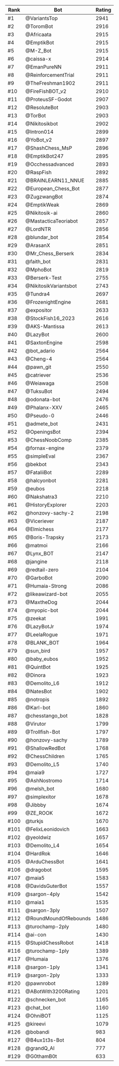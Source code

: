 Rank|Bot|Rating
---|---|---
#1|@VariantsTop|2941
#2|@ToromBot|2916
#3|@Africaata|2915
#4|@EmptikBot|2915
#5|@M-Z_Bot|2915
#6|@caissa-x|2914
#7|@EmanPureNN|2911
#8|@ReinforcementTrial|2911
#9|@TheFreshman1902|2911
#10|@FireFishBOT_v2|2910
#11|@ProteusSF-Godot|2907
#12|@ResoluteBot|2903
#13|@TorBot|2903
#14|@Nikitosikbot|2902
#15|@Intron014|2899
#16|@YoBot_v2|2897
#17|@ShashChess_MsP|2896
#18|@EmptikBot247|2895
#19|@Occhessadvanced|2893
#20|@RaspFish|2892
#21|@BRAINLEARN11_NNUE|2885
#22|@European_Chess_Bot|2877
#23|@ZugzwangBot|2874
#24|@EmptikWeak|2869
#25|@Nikitosik-ai|2860
#26|@MastacticaTeoriabot|2857
#27|@LordNTR|2856
#28|@blundar_bot|2854
#29|@ArasanX|2851
#30|@Mr_Chess_Berserk|2834
#31|@faith_bot|2831
#32|@MphoBot|2819
#33|@Berserk-Test|2755
#34|@NikitosikVariantsbot|2743
#35|@Tundra4|2697
#36|@FrozenightEngine|2681
#37|@expositor|2633
#38|@StockFish16_2023|2616
#39|@AKS-Mantissa|2613
#40|@LazyBot|2600
#41|@SaxtonEngine|2598
#42|@bot_adario|2564
#43|@Cheng-4|2564
#44|@pawn_git|2550
#45|@catriever|2536
#46|@Weiawaga|2508
#47|@TuksuBot|2494
#48|@odonata-bot|2476
#49|@Phalanx-XXV|2465
#50|@Pseudo-0|2446
#51|@admete_bot|2431
#52|@OpeningsBot|2394
#53|@ChessNoobComp|2385
#54|@fornax-engine|2379
#55|@simpleEval|2367
#56|@bekbot|2343
#57|@FataliiBot|2289
#58|@halcyonbot|2281
#59|@eubos|2218
#60|@Nakshatra3|2210
#61|@HistoryExplorer|2203
#62|@honzovy-sachy-2|2198
#63|@Viceriever|2187
#64|@Elmichess|2177
#65|@Boris-Trapsky|2173
#66|@matmoi|2166
#67|@Lynx_BOT|2147
#68|@jangine|2118
#69|@redtail-zero|2104
#70|@GarboBot|2090
#71|@Humaia-Strong|2086
#72|@likeawizard-bot|2055
#73|@MaxtheDog|2044
#74|@myopic-bot|2044
#75|@zeekat|1991
#76|@LazyBotJr|1974
#77|@LeelaRogue|1971
#78|@BLANK_BOT|1964
#79|@sun_bird|1957
#80|@baby_eubos|1952
#81|@QuintBot|1925
#82|@Dinora|1923
#83|@Demolito_L6|1912
#84|@NatesBot|1902
#85|@notropis|1892
#86|@Karl-bot|1860
#87|@chesstango_bot|1828
#88|@Virutor|1799
#89|@Trollfish-Bot|1797
#90|@honzovy-sachy|1789
#91|@ShallowRedBot|1768
#92|@ChessChildren|1765
#93|@Demolito_L5|1740
#94|@maia9|1727
#95|@AshNostromo|1714
#96|@melsh_bot|1680
#97|@simplexitor|1678
#98|@Jibbby|1674
#99|@ZE_ROOK|1672
#100|@turkjs|1670
#101|@FelixLeonidovich|1663
#102|@yeoldwiz|1657
#103|@Demolito_L4|1654
#104|@HardRok|1646
#105|@ArduChessBot|1641
#106|@dragobot|1595
#107|@maia5|1583
#108|@DavidsGuterBot|1557
#109|@sargon-4ply|1542
#110|@maia1|1535
#111|@sargon-3ply|1507
#112|@RoundMoundOfRebounds|1486
#113|@turochamp-2ply|1480
#114|@ai-con|1430
#115|@StupidChessRobot|1418
#116|@turochamp-1ply|1389
#117|@Humaia|1376
#118|@sargon-1ply|1341
#119|@sargon-2ply|1333
#120|@pawnrobot|1289
#121|@ABotWith3200Rating|1201
#122|@schnecken_bot|1165
#123|@chat_bot|1160
#124|@OhniBOT|1125
#125|@kireevi|1079
#126|@bobandi|983
#127|@B4ux1t3s-Bot|804
#128|@grandQ_AI|777
#129|@G0thamB0t|633
